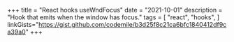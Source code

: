 +++
title = "React hooks useWndFocus"
date = "2021-10-01"
description = "Hook that emits when the window has focus."
tags = [
    "react",
    "hooks",
]
linkGists="https://gist.github.com/codemile/b3d25f8c21ca6bfc1840412df9ca39a0"
+++

